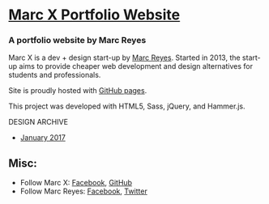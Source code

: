 # [Marc X Portfolio Website](https://www.marcreyes.me)

### A portfolio website by Marc Reyes

Marc X is a dev + design start-up by [Marc Reyes](https://www.facebook.com/marcxph). Started in 2013, the start-up aims to provide cheaper web development and design alternatives for students and professionals.

Site is proudly hosted with [GitHub pages](https://pages.github.com/).

This project was developed with HTML5, Sass, jQuery, and Hammer.js.

DESIGN ARCHIVE
* [January 2017](https://www.marcreyes.me/archive/Jan-2017/)

## Misc:

* Follow Marc X: [Facebook](https://facebook.com/marcreyesph), [GitHub](https://github.com/marcreyesph)
* Follow Marc Reyes: [Facebook](https://facebook.com/marcxph), [Twitter](https://twitter.com/marcreyesph)
